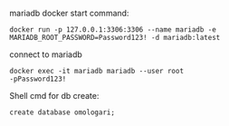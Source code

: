 mariadb docker start command: 

<code>docker run -p 127.0.0.1:3306:3306 --name mariadb -e MARIADB_ROOT_PASSWORD=Password123! -d mariadb:latest</code>

connect to mariadb 

<code>docker exec -it mariadb mariadb --user root -pPassword123!</code>

Shell cmd for db create:

<code>create database omologari;</code>
